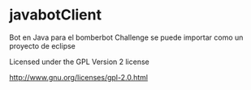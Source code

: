 javabotClient
=============

Bot en Java para el bomberbot Challenge
se puede importar como un proyecto de eclipse

Licensed under the GPL Version 2 license

http://www.gnu.org/licenses/gpl-2.0.html